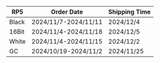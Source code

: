 |**RP5**|   **Order Date**   |**Shipping Time**|
|-------|--------------------|-----------------|
| Black |2024/11/7-2024/11/11|    2024/12/4    |
| 16Bit |2024/11/4-2024/11/18|    2024/12/5    |
| White |2024/11/4-2024/11/15|    2024/12/2    |
|  GC   |2024/10/19-2024/11/2|   2024/11/25    |
